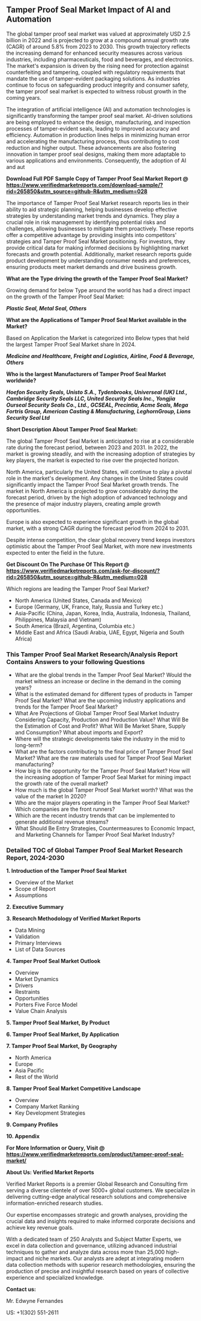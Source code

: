 <h2>Tamper Proof Seal Market Impact of AI and Automation</h2><p>The global tamper proof seal market was valued at approximately USD 2.5 billion in 2022 and is projected to grow at a compound annual growth rate (CAGR) of around 5.8% from 2023 to 2030. This growth trajectory reflects the increasing demand for enhanced security measures across various industries, including pharmaceuticals, food and beverages, and electronics. The market's expansion is driven by the rising need for protection against counterfeiting and tampering, coupled with regulatory requirements that mandate the use of tamper-evident packaging solutions. As industries continue to focus on safeguarding product integrity and consumer safety, the tamper proof seal market is expected to witness robust growth in the coming years.</p><p>The integration of artificial intelligence (AI) and automation technologies is significantly transforming the tamper proof seal market. AI-driven solutions are being employed to enhance the design, manufacturing, and inspection processes of tamper-evident seals, leading to improved accuracy and efficiency. Automation in production lines helps in minimizing human error and accelerating the manufacturing process, thus contributing to cost reduction and higher output. These advancements are also fostering innovation in tamper proof seal designs, making them more adaptable to various applications and environments. Consequently, the adoption of AI and aut</p><p id="" class=""><strong>Download Full PDF Sample Copy of Tamper Proof Seal Market Report @ <a href="https://www.verifiedmarketreports.com/download-sample/?rid=265850&utm_source=github-R&utm_medium=028" target="_blank">https://www.verifiedmarketreports.com/download-sample/?rid=265850&utm_source=github-R&utm_medium=028</a></strong></p><p>The importance of&nbsp;Tamper Proof Seal Market research reports lies in their ability to aid strategic planning, helping businesses develop effective strategies by understanding market trends and dynamics. They play a crucial role in risk management by identifying potential risks and challenges, allowing businesses to mitigate them proactively. These reports offer a competitive advantage by providing insights into competitors' strategies and Tamper Proof Seal Market positioning. For investors, they provide critical data for making informed decisions by highlighting market forecasts and growth potential. Additionally, market research reports guide product development by understanding consumer needs and preferences, ensuring products meet market demands and drive business growth.</p><p><strong>What are the&nbsp;Type driving the growth of the Tamper Proof Seal Market?</strong></p><p id="" class="">Growing demand for below Type around the world has had a direct impact on the growth of the Tamper Proof Seal Market:</p><em><strong>Plastic Seal, Metal Seal, Others</strong></em></p><strong>What are the&nbsp;Applications&nbsp;of Tamper Proof Seal Market available in the Market?</strong></p><p id="" class="">Based on Application the Market is categorized into Below types that held the largest Tamper Proof Seal Market share In 2024.</p><em><strong>Medicine and Healthcare, Freight and Logistics, Airline, Food & Beverage, Others</strong></em></p><strong>Who is the largest Manufacturers of Tamper Proof Seal Market worldwide?</strong></p><p><em><strong>Hoefon Security Seals, Unisto S.A., Tydenbrooks, Universeal (UK) Ltd., Cambridge Security Seals LLC, United Security Seals Inc., Yongjia Ourseal Security Seals Co., Ltd., GCSEAL, Precintia, Acme Seals, Mega Fortris Group, American Casting & Manufacturing, LeghornGroup, Lions Security Seal Ltd</strong></em></p><p id="" class=""><strong>Short Description About Tamper Proof Seal Market:</strong></p><p>The global Tamper Proof Seal Market is anticipated to rise at a considerable rate during the forecast period, between 2023 and 2031. In 2022, the market is growing steadily, and with the increasing adoption of strategies by key players, the market is expected to rise over the projected horizon.</p><p>North America, particularly the United States, will continue to play a pivotal role in the market's development. Any changes in the United States could significantly impact the Tamper Proof Seal Market growth trends. The market in North America is projected to grow considerably during the forecast period, driven by the high adoption of advanced technology and the presence of major industry players, creating ample growth opportunities.</p><p>Europe is also expected to experience significant growth in the global market, with a strong CAGR during the forecast period from 2024 to 2031.</p><p>Despite intense competition, the clear global recovery trend keeps investors optimistic about the Tamper Proof Seal Market, with more new investments expected to enter the field in the future.</p><p id="" class=""><strong>Get Discount On The Purchase Of This Report @ <a href="https://www.verifiedmarketreports.com/ask-for-discount/?rid=265850&utm_source=github-R&utm_medium=028" target="_blank">https://www.verifiedmarketreports.com/ask-for-discount/?rid=265850&utm_source=github-R&utm_medium=028</a></strong></p>Which regions are leading the Tamper Proof Seal Market?</p><ul><li>North America (United States, Canada and Mexico)</li><li>Europe (Germany, UK, France, Italy, Russia and Turkey etc.)</li><li>Asia-Pacific (China, Japan, Korea, India, Australia, Indonesia, Thailand, Philippines, Malaysia and Vietnam)</li><li>South America (Brazil, Argentina, Columbia etc.)</li><li>Middle East and Africa (Saudi Arabia, UAE, Egypt, Nigeria and South Africa)</li></ul><h3 id="" class="">This Tamper Proof Seal Market Research/Analysis Report Contains Answers to your following Questions</h3><ul><li>What are the global trends in the Tamper Proof Seal Market? Would the market witness an increase or decline in the demand in the coming years?</li><li>What is the estimated demand for different types of products in Tamper Proof Seal Market? What are the upcoming industry applications and trends for the Tamper Proof Seal Market?</li><li>What Are Projections of Global Tamper Proof Seal Market Industry Considering Capacity, Production and Production Value? What Will Be the Estimation of Cost and Profit? What Will Be Market Share, Supply and Consumption? What about imports and Export?</li><li>Where will the strategic developments take the industry in the mid to long-term?</li><li>What are the factors contributing to the final price of Tamper Proof Seal Market? What are the raw materials used for Tamper Proof Seal Market manufacturing?</li><li>How big is the opportunity for the Tamper Proof Seal Market? How will the increasing adoption of Tamper Proof Seal Market for mining impact the growth rate of the overall market?</li><li>How much is the global Tamper Proof Seal Market worth? What was the value of the market In 2020?</li><li>Who are the major players operating in the Tamper Proof Seal Market? Which companies are the front runners?</li><li>Which are the recent industry trends that can be implemented to generate additional revenue streams?</li><li>What Should Be Entry Strategies, Countermeasures to Economic Impact, and Marketing Channels for Tamper Proof Seal Market Industry?</li></ul><h3 id="" class="">Detailed TOC of Global Tamper Proof Seal Market Research Report, 2024-2030</h3><p id="" class=""><strong>1. Introduction of the Tamper Proof Seal Market</strong></p><ul><li>Overview of the Market</li><li>Scope of Report</li><li>Assumptions</li></ul><p id="" class=""><strong>2. Executive Summary</strong></p><p id="" class=""><strong>3. Research Methodology of Verified Market Reports</strong></p><ul><li>Data Mining</li><li>Validation</li><li>Primary Interviews</li><li>List of Data Sources</li></ul><p id="" class=""><strong>4. Tamper Proof Seal Market Outlook</strong></p><ul><li>Overview</li><li>Market Dynamics</li><li>Drivers</li><li>Restraints</li><li>Opportunities</li><li>Porters Five Force Model</li><li>Value Chain Analysis</li></ul><p id="" class=""><strong>5. Tamper Proof Seal Market, By Product</strong></p><p id="" class=""><strong>6. Tamper Proof Seal Market, By Application</strong></p><p id="" class=""><strong>7. Tamper Proof Seal Market, By Geography</strong></p><ul><li>North America</li><li>Europe</li><li>Asia Pacific</li><li>Rest of the World</li></ul><p id="" class=""><strong>8. Tamper Proof Seal Market Competitive Landscape</strong></p><ul><li>Overview</li><li>Company Market Ranking</li><li>Key Development Strategies</li></ul><p id="" class=""><strong>9. Company Profiles</strong></p><p id="" class=""><strong>10. Appendix</strong></p><p id="" class=""><strong>For More Information or Query, Visit @ <a href="https://www.verifiedmarketreports.com/product/tamper-proof-seal-market/" target="_blank">https://www.verifiedmarketreports.com/product/tamper-proof-seal-market/</a></strong></p><p id="" class=""><strong>About Us: Verified Market Reports</strong></p><p id="" class="">Verified Market Reports is a premier Global Research and Consulting firm serving a diverse clientele of over 5000+ global customers. We specialize in delivering cutting-edge analytical research solutions and comprehensive information-enriched research studies.</p><p id="" class="">Our expertise encompasses strategic and growth analyses, providing the crucial data and insights required to make informed corporate decisions and achieve key revenue goals.</p><p id="" class="">With a dedicated team of 250 Analysts and Subject Matter Experts, we excel in data collection and governance, utilizing advanced industrial techniques to gather and analyze data across more than 25,000 high-impact and niche markets. Our analysts are adept at integrating modern data collection methods with superior research methodologies, ensuring the production of precise and insightful research based on years of collective experience and specialized knowledge.</p><p id="" class=""><strong>Contact us:</strong></p><p id="" class="">Mr. Edwyne Fernandes</p><p id="" class="">US: +1(302) 551-2611</p>